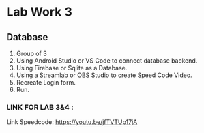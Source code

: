 # Lab Work 3

## Database

1. Group of 3
2. Using Android Studio or VS Code to connect database backend.
3. Using Firebase or Sqlite as a Database.
4. Using a Streamlab or OBS Studio to create Speed Code Video.
5. Recreate Login form.
6. Run. 

### LINK FOR LAB 3&4 : 

Link Speedcode: https://youtu.be/jfTVTUp17jA

